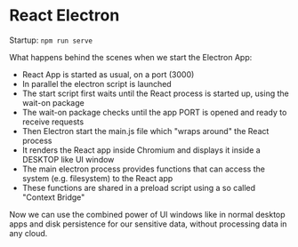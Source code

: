 # React Electron

Startup:
`npm run serve`

What happens behind the scenes when we start the Electron App:

- React App is started as usual, on a port (3000)
- In parallel the electron script is launched
- The start script first waits until the React process is started up, using the wait-on package
- The wait-on package checks until the app PORT is opened and ready to receive requests
- Then Electron start the main.js file which "wraps around" the React process
- It renders the React app inside Chromium and displays it inside a DESKTOP like UI window
- The main electron process provides functions that can access the system (e.g. filesystem) to the React app
- These functions are shared in a preload script using a so called "Context Bridge"

Now we can use the combined power of UI windows like in normal desktop apps and disk persistence for our sensitive data, without processing data in any cloud.

